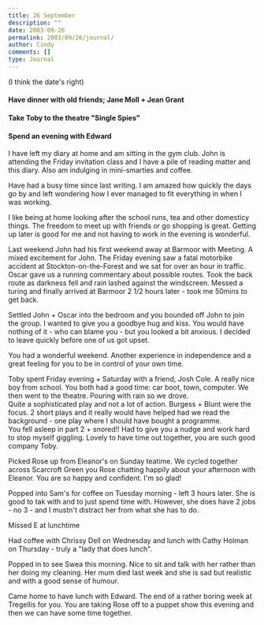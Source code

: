 ```yaml
---
title: 26 September
description: ""
date: 2003-09-26
permalink: 2003/09/26/journal/
author: Cindy
comments: []
type: Journal
---
```


(I think the date's right)

#### Have dinner with old friends; Jane Moll + Jean Grant

#### Take Toby to the theatre "Single Spies"

#### Spend an evening with Edward

I have left my diary at home and am sitting in the gym club. John is attending the Friday invitation class and I have a pile of reading matter and this diary. Also am indulging in mini-smarties and coffee.

Have had a busy time since last writing. I am amazed how quickly the days go by and left wondering how I ever managed to fit everything in when I was working.

I like being at home looking after the school runs, tea and other domesticy things. The freedom to meet up with friends or go shopping is great. Getting up later is good for me and not having to work in the evening is wonderful.

Last weekend John had his first weekend away at Barmoor with Meeting. A mixed excitement for John. The Friday evening saw a fatal motorbike accident at Stockton-on-the-Forest and we sat for over an hour in traffic. Oscar gave us a running commentary about possible routes. Took the back route as darkness fell and rain lashed against the windscreen. Messed a turing and finally arrived at Barmoor 2 1/2 hours later - took me 50mins to get back.

Settled John + Oscar into the bedroom and you bounded off John to join the group. I wanted to give you a goodbye hug and kiss. You would have nothing of it - who can blame you - but you looked a bit anxious. I decided to leave quickly before one of us got upset.

You had a wonderful weekend. Another experience in independence and a great feeling for you to be in control of your own time.

Toby spent Friday evening + Saturday with a friend, Josh Cole. A really nice boy from school. You both had a good time: car boot, town, computer. We then went to the theatre. Pouring with rain so we drove.\
Quite a sophisticated play and not a lot of action. Burgess + Blunt were the focus. 2 short plays and it really would have helped had we read the background - one play where I should have bought a programme.\
You fell asleep in part 2 + snored!! Had to give you a nudge and work hard to stop myself giggling. Lovely to have time out together, you are such good company Toby.

Picked Rose up from Eleanor's on Sunday teatime. We cycled together across Scarcroft Green you Rose chatting happily about your afternoon with Eleanor. You are so happy and confident. I'm so glad!

Popped into Sam's for coffee on Tuesday morning - left 3 hours later. She is good to tak with and to just spend time with. However, she does have 2 jobs - no 3 - and I mustn't distract her from what she has to do.

Missed E at lunchtime

Had coffee with Chrissy Dell on Wednesday and lunch with Cathy Holman on Thursday - truly a "lady that does lunch".

Popped in to see Swea this morning. Nice to sit and talk with her rather than her doing my cleaning. Her mum died last week and she is sad but realistic and with a good sense of humour.

Came home to have lunch with Edward. The end of a rather boring week at Tregellis for you. You are taking Rose off to a puppet show this evening and then we can have some time together.
